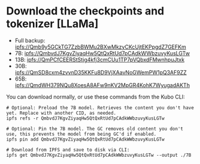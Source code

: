 # Download the checkpoints and tokenizer [LLaMa]

- Full backup: [ipfs://Qmb9y5GCkTG7ZzbBWMu2BXwMkzyCKcUjtEKPpgdZ7GEFKm](https://ipfs.io/ipfs/Qmb9y5GCkTG7ZzbBWMu2BXwMkzyCKcUjtEKPpgdZ7GEFKm) 
- 7B: [ipfs://QmbvdJ7KgvZiyaqHw5QtQxRtUd7pCAdkWWbzuvyKusLGTw](https://ipfs.io/ipfs/QmbvdJ7KgvZiyaqHw5QtQxRtUd7pCAdkWWbzuvyKusLGTw)
- 13B: [ipfs://QmPCfCEERStStjg4kfj3cmCUu1TP7pVQbxdFMwnhpuJtxk](https://ipfs.io/ipfs/QmPCfCEERStStjg4kfj3cmCUu1TP7pVQbxdFMwnhpuJtxk)
- 30B: [ipfs://QmSD8cxm4zvvnD35KKFu8D9VjXAavNoGWemPW1pQ3AF9ZZ](https://ipfs.io/ipfs/QmSD8cxm4zvvnD35KKFu8D9VjXAavNoGWemPW1pQ3AF9ZZ)
- 65B: [ipfs://QmdWH379NQu8XoesA8AFw9nKV2MpGR4KohK7WyugadAKTh](https://ipfs.io/ipfs/QmdWH379NQu8XoesA8AFw9nKV2MpGR4KohK7WyugadAKTh)

You can download normally, or use these commands from the Kubo CLI:
```shell
# Optional: Preload the 7B model. Retrieves the content you don't have yet. Replace with another CID, as needed.
ipfs refs -r QmbvdJ7KgvZiyaqHw5QtQxRtUd7pCAdkWWbzuvyKusLGTw

# Optional: Pin the 7B model. The GC removes old content you don't use, this prevents the model from being GC'd if enabled.
ipfs pin add QmbvdJ7KgvZiyaqHw5QtQxRtUd7pCAdkWWbzuvyKusLGTw

# Download from IPFS and save to disk via CLI:
ipfs get QmbvdJ7KgvZiyaqHw5QtQxRtUd7pCAdkWWbzuvyKusLGTw --output ./7B
```
